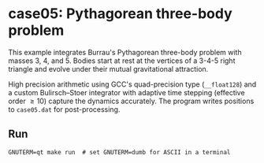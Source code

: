 # case05: Pythagorean three-body problem

This example integrates Burrau's Pythagorean three-body problem with masses
$3$, $4$, and $5$. Bodies start at rest at the vertices of a $3$-$4$-$5$
right triangle and evolve under their mutual gravitational attraction.

High precision arithmetic using GCC's quad-precision type (`__float128`) and a
custom Bulirsch–Stoer integrator with adaptive time stepping (effective order
$\ge 10$) capture the dynamics accurately. The program writes positions to
`case05.dat` for post-processing.

## Run

```
GNUTERM=qt make run  # set GNUTERM=dumb for ASCII in a terminal
```
